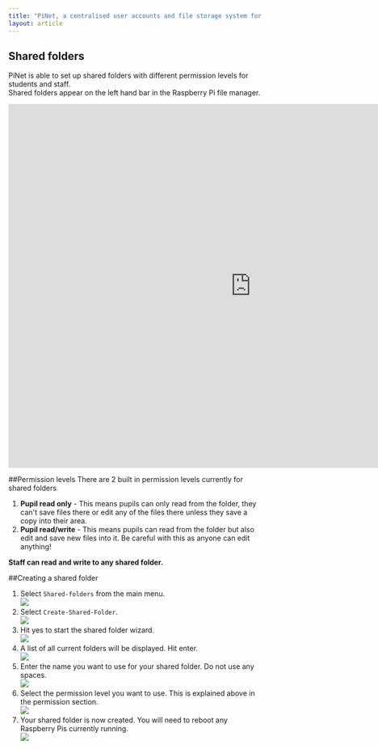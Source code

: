 ```yaml
---
title: "PiNet, a centralised user accounts and file storage system for a Raspberry Pi classroom."
layout: article
---
```


Shared folders
-----------------------------   
    
PiNet is able to set up shared folders with different permission levels for students and staff.   
Shared folders appear on the left hand bar in the Raspberry Pi file manager.   
   
<iframe width="960" height="720" src="https://www.youtube-nocookie.com/embed/LCT7qqncFUY?rel=0" frameborder="0" allowfullscreen></iframe>   

##Permission levels
There are 2 built in permission levels currently for shared folders
1. **Pupil read only** - This means pupils can only read from the folder, they can't save files there or edit any of the files there unless they save a copy into their area.   
2. **Pupil read/write** - This means pupils can read from the folder but also edit and save new files into it. Be careful with this as anyone can edit anything!   
    
**Staff can read and write to any shared folder.**

##Creating a shared folder

1. Select ```Shared-folders``` from the main menu.   
![](/assets/images/Shared-folders-1.jpeg)   
2. Select ```Create-Shared-Folder```.  
![](/assets/images/Shared-folders-2.jpeg)  
3. Hit yes to start the shared folder wizard.  
![](/assets/images/Shared-folders-3.jpeg)   
4. A list of all current folders will be displayed. Hit enter.   
![](/assets/images/Shared-folders-4.jpeg)   
5. Enter the name you want to use for your shared folder. Do not use any spaces.   
![](/assets/images/Shared-folders-5.jpeg)   
6. Select the permission level you want to use. This is explained above in the permission section.  
![](/assets/images/Shared-folders-6.jpeg)  
7. Your shared folder is now created. You will need to reboot any Raspberry Pis currently running.   
![](/assets/images/Shared-folders-7.jpeg)  
